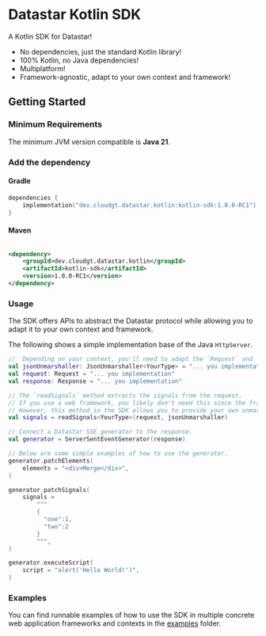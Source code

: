 # Datastar Kotlin SDK

A Kotlin SDK for Datastar!

- No dependencies, just the standard Kotlin library!
- 100% Kotlin, no Java dependencies!
- Multiplatform!
- Framework-agnostic, adapt to your own context and framework!

## Getting Started

### Minimum Requirements

The minimum JVM version compatible is **Java 21**.

### Add the dependency

#### Gradle

```kotlin
dependencies {
    implementation("dev.cloudgt.datastar.kotlin:kotlin-sdk:1.0.0-RC1")
}
```

#### Maven

```xml

<dependency>
    <groupId>dev.cloudgt.datastar.kotlin</groupId>
    <artifactId>kotlin-sdk</artifactId>
    <version>1.0.0-RC1</version>
</dependency>
```

### Usage

The SDK offers APIs to abstract the Datastar protocol while allowing you to adapt it to your own context and framework.

The following shows a simple implementation base of the Java `HttpServer`.

```kotlin
//  Depending on your context, you'll need to adapt the `Request` and `Response` interfaces, as well as implementation of the `JsonUnmarshaller` type.
val jsonUnmarshaller: JsonUnmarshaller<YourType> = "... you implementation"
val request: Request = "... you implementation"
val response: Response = "... you implementation"

// The `readSignals` method extracts the signals from the request.
// If you use a web framework, you likely don't need this since the framework probably already handles this in its own way.
// However, this method in the SDK allows you to provide your own unmarshalling strategy so you can adapt it to your preferred technology!
val signals = readSignals<YourType>(request, jsonUnmarshaller)

// Connect a Datastar SSE generator to the response.
val generator = ServerSentEventGenerator(response)

// Below are some simple examples of how to use the generator.
generator.patchElements(
    elements = "<div>Merge</div>",
)

generator.patchSignals(
    signals =
        """
        {
          "one":1,
          "two":2
        }
        """,
)

generator.executeScript(
    script = "alert('Hello World!')",
)
```

### Examples

You can find runnable examples of how to use the SDK in multiple concrete web application frameworks and contexts in the [examples](examples/README.md) folder.